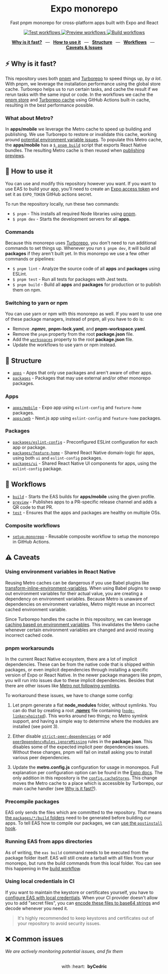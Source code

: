 <div align="center">
  <h1>Expo monorepo</h1>
  <p>Fast pnpm monorepo for cross-platform apps built with Expo and React</p>
  <p>
    <a href="https://github.com/byCedric/expo-monorepo-example/actions/workflows/test.yml">
      <img src="https://img.shields.io/github/workflow/status/byCedric/expo-monorepo-example/test/main?label=tests&style=flat-square" alt="Test workflows" />
    </a>
    <a href="https://github.com/byCedric/expo-monorepo-example/actions/workflows/preview.yml">
      <img src="https://img.shields.io/github/workflow/status/byCedric/expo-monorepo-example/preview?label=previews&style=flat-square" alt="Preview workflows" />
    </a>
    <a href="https://github.com/byCedric/expo-monorepo-example/actions/workflows/build.yml">
      <img src="https://img.shields.io/github/workflow/status/byCedric/expo-monorepo-example/build/main?label=builds&style=flat-square" alt="Build workflows" />
    </a>
  </p>
  <p>
    <a href="https://github.com/byCedric/expo-monorepo-example#-why-is-it-fast"><b>Why is it fast?</b></a>
    &ensp;&mdash;&ensp;
    <a href="https://github.com/byCedric/expo-monorepo-example#-how-to-use-it"><b>How to use it</b></a>
    &ensp;&mdash;&ensp;
    <a href="https://github.com/byCedric/expo-monorepo-example#-structure"><b>Structure</b></a>
    &ensp;&mdash;&ensp;
    <a href="https://github.com/byCedric/expo-monorepo-example#-workflows"><b>Workflows</b></a>
    &ensp;&mdash;&ensp;
    <a href="https://github.com/byCedric/expo-monorepo-example#%EF%B8%8F-caveats"><b>Caveats & Issues</b></a>
  </p>
</div>

## ⚡ Why is it fast?

This repository uses both [pnpm](https://pnpm.io/) and [Turborepo](https://turborepo.org/) to speed things up, _by a lot_. With pnpm, we leverage the installation performance using the global store cache. Turborepo helps us to run certain tasks, and cache the result if we rerun tasks with the same input or code. In the workflows we cache the [pnpm store](./.github/actions/setup-monorepo/action.yml#L37) and [Turborepo cache](./.github/actions/setup-monorepo/action.yml#L50-L56) using GitHub Actions built-in cache, resulting in the best performance possible.

### What about Metro?

In **apps/mobile** we leverage the Metro cache to speed up building and publishing. We use Turborepo to restore or invalidate this cache, working around [potential environment variable issues](#using-environment-variables-in-react-native). To populate this Metro cache, the **apps/mobile** has a [`$ pnpm build`](./apps/mobile/package.json#L9) script that exports React Native bundles. The resulting Metro cache is then reused when [publishing previews](./.github/workflows/preview.yml#L26-L28).

## 🚀 How to use it

You can use and modify this repository however you want. If you want to use EAS to build your app, you'll need to create an [Expo access token](https://expo.dev/accounts/[account]/settings/access-tokens) and set it as `EXPO_TOKEN` GitHub actions secret.

To run the repository locally, run these two commands:

- `$ pnpm` - This installs all required Node libraries using [pnpm](https://pnpm.io/).
- `$ pnpm dev` - Starts the development servers for all **apps**.

### Commands

Because this monorepo uses [Turborepo](https://turborepo.org/), you don't need to run additional commands to set things up. Whenever you run `$ pnpm dev`, it will build all **packages** if they aren't built yet. In this monorepo we use a few other commands or pipelines:

- `$ pnpm lint` - Analyze the source code of all **apps** and **packages** using ESLint.
- `$ pnpm test` - Run all tests for packages with Jest tests.
- `$ pnpm build` - Build all **apps** and **packages** for production or to publish them on npm.

### Switching to yarn or npm

You can use yarn or npm with this monorepo as well. If you want to use one of these package managers, instead of pnpm, all you have to do is:

- Remove **.npmrc**, **pnpm-lock.yaml**, and **pnpm-workspace.yaml**.
- Remove the `pnpm` property from the root **package.json** file.
- Add the [`workspaces`](https://docs.npmjs.com/cli/v8/using-npm/workspaces) property to the root **package.json** file.
- Update the workflows to use yarn or npm instead.

## 📁 Structure

- [`apps`](./apps) - Apps that only use packages and aren't aware of other apps.
- [`packages`](./packages) - Packages that may use external and/or other monorepo packages.

### Apps

- [`apps/mobile`](./apps/mobile) - Expo app using `eslint-config` and `feature-home` packages.
- [`apps/web`](./apps/web) - Next.js app using `eslint-config` and `feature-home` packages.

### Packages

- [`packages/eslint-config`](./packages/eslint) - Preconfigured ESLint configuration for each app or package.
- [`packages/feature-home`](./packages/feature-home) - Shared React Native domain-logic for apps, using both `ui` and `eslint-config` packages.
- [`packages/ui`](./packages/ui) - Shared React Native UI components for apps, using the `eslint-config` package.

## 👷 Workflows

- [`build`](./.github/workflows/build.yml) - Starts the EAS builds for **apps/mobile** using the given profile.
- [`preview`](./.github/workflows/preview.yml) - Publishes apps to a PR-specific release channel and adds a QR code to that PR.
- [`test`](./.github/workflows/test.yml) - Ensures that the apps and packages are healthy on multiple OSs.

### Composite workflows

- [`setup-monorepo`](./.github/actions/setup-monorepo/action.yml) - Reusable composite workflow to setup the monorepo in GitHub Actions.

## ⚠️ Caveats

### Using environment variables in React Native

Reusing Metro caches can be dangerous if you use Babel plugins like [transform-inline-environment-variables](https://babeljs.io/docs/en/babel-plugin-transform-inline-environment-variables/). When using Babel plugins to swap out environment variables for their actual value, you are creating a dependency on environment variables. Because Metro is unaware of dependencies on environment variables, Metro might reuse an incorrect cached environment variable.

Since Turborepo handles the cache in this repository, we can leverage [caching based on environment variables](https://turborepo.org/docs/core-concepts/caching#alter-caching-based-on-environment-variables-and-files). This invalidates the Metro cache whenever certain environment variables are changed and avoid reusing incorrect cached code.

### pnpm workarounds

In the current React Native ecosystem, there are a lot of implicit dependencies. These can be from the native code that is shipped within packages, or even implicit dependencies through installing a specific version of Expo or React Native. In the newer package managers like pnpm, you will run into issues due to these implicit dependencies. Besides that there are other issues like [Metro not following symlinks](https://github.com/facebook/metro/issues/1).

To workaround these issues, we have to change some config:

1. Let pnpm generate a flat **node_modules** folder, without symlinks. You can do that by creating a root [**.npmrc**](./.npmrc) file containing ([`node-linker=hoisted`](https://pnpm.io/npmrc#node-linker)). This works around two things; no Metro symlink support, and having a simple way to determine where the modules are installed (see point 3).

2. Either disable [`strict-peer-dependencies`](https://pnpm.io/npmrc#strict-peer-dependencies) or add [`peerDependencyRules.ignoreMissing`](./package.json#L14-L22) rules in the **package.json**. This disables some of the expected implicit peer dependencies issues. Without these changes, pnpm will fail on install asking you to install various peer dependencies.

3. Update the **metro.config.js** configuration for usage in monorepos. Full explanation per configuration option can be found in the [Expo docs](https://docs.expo.dev/guides/monorepos/#modify-the-metro-config). The only addition in this repository is the [`config.cacheStores`](./apps/mobile/metro.config.js#L22-L24). This change moves the Metro cache to a place which is accessible by Turborepo, our main cache handler (see [Why is it fast?](#-why-is-it-fast)).


### Precompile packages

EAS only sends the files which are committed to the repository. That means [the `packages/*/build` folders](.gitignore#L3) need to be generated before building our apps. To tell EAS how to compile our packages, we can [use the `postinstall` hook](https://docs.expo.dev/build-reference/how-tos/#how-to-set-up-eas-build-with).

### Running EAS from apps directories

As of writing, the `eas build` command needs to be executed from the package folder itself. EAS will still create a tarball with all files from your monorepo, but runs the build commands from this local folder. You can see this happening in the [build workflow](./.github/workflows/build.yml#L32).

### Using local credentials in CI

If you want to maintain the keystore or certificates yourself, you have to [configure EAS with local credentials](https://docs.expo.dev/app-signing/local-credentials/#credentialsjson). When your CI provider doesn't allow you to add "secret files", you can [encode these files to base64 strings](https://docs.expo.dev/app-signing/local-credentials/#using-local-credentials-on-builds-triggered-from) and decode whenever you need it.

> It's highly recommended to keep keystores and certificates out of your repository to avoid security issues.

## ❌ Common issues

_We are actively monitoring potential issues, and fix them_

<div align="center">
  <br />
  with&nbsp;:heart:&nbsp;&nbsp;<strong>byCedric</strong>
  <br />
</div>
